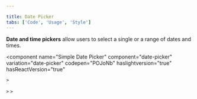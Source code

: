 ```yaml
---

title: Date Picker
tabs: ['Code', 'Usage', 'Style']
---
```


**Date and time pickers** allow users to select a single or a range of dates and times.

<component 
    name="Simple Date Picker"
    component="date-picker" 
    variation="date-picker"
    codepen="POJoNb"
    haslightversion="true"
    hasReactVersion="true"
    
    >
</component>
<component 
    name="Single Date Picker"
    component="date-picker" 
    variation="date-picker--single"
    codepen="VrMweY"
    haslightversion="true"
    hasReactVersion="true"
    
    >
</component>
<component 
    name="Range Date Picker"
    component="date-picker" 
    variation="date-picker--range"
    codepen="aVLbNx"
    haslightversion="true"
    hasReactVersion="true"
    
    >
</component>
<component 
    name="Time Picker"
    component="time-picker" 
    variation="time-picker"
    codepen="GOMKap"
    haslightversion="true"
    hasReactVersion="true"
    >
</component>
<component-docs component="date-picker"></component-docs>
